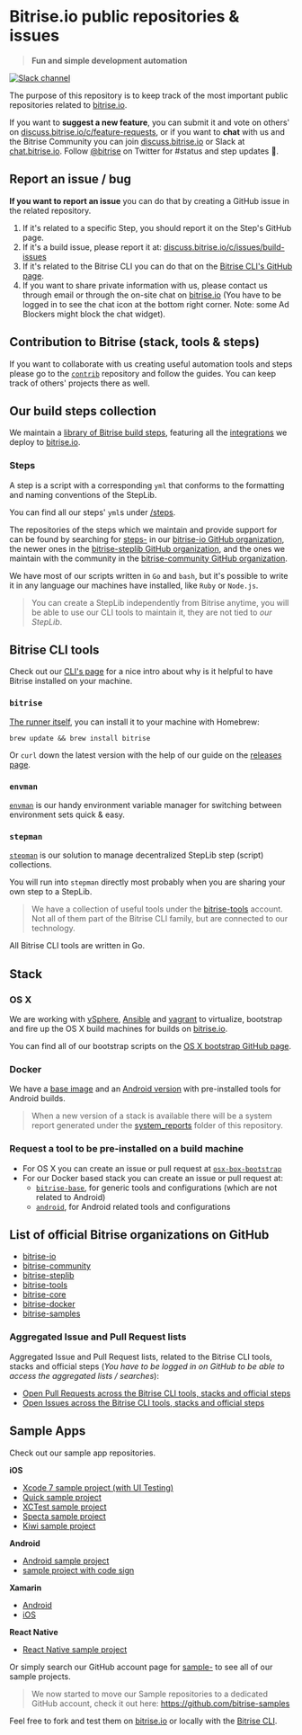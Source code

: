 

# Bitrise.io public repositories & issues

> __Fun and simple development automation__

[![Slack channel](http://chat.bitrise.io/badge.svg)](http://chat.bitrise.io)

The purpose of this repository is to keep track of the most important public repositories related to [bitrise.io](https://www.bitrise.io).

If you want to **suggest a new feature**, you can submit it and vote on others' on [discuss.bitrise.io/c/feature-requests](https://discuss.bitrise.io/c/feature-requests), or if you want to **chat** with us and the Bitrise Community you can join [discuss.bitrise.io](https://discuss.bitrise.io) or Slack at [chat.bitrise.io](http://chat.bitrise.io/). Follow [@bitrise](https://twitter.com/bitrise) on Twitter for #status and step updates 🚀.

## Report an issue / bug

**If you want to report an issue** you can do that by creating a GitHub issue in the related repository.

1. If it's related to a specific Step, you should report it on the Step's GitHub page.
1. If it's a build issue, please report it at: [discuss.bitrise.io/c/issues/build-issues](https://discuss.bitrise.io/c/issues/build-issues)
1. If it's related to the Bitrise CLI you can do that on the [Bitrise CLI's GitHub page](https://github.com/bitrise-io/bitrise).
1. If you want to share private information with us, please contact us through email or through the on-site chat on [bitrise.io](https://www.bitrise.io) (You have to be logged in to see the chat icon at the bottom right corner. Note: some Ad Blockers might block the chat widget).

## Contribution to Bitrise (stack, tools & steps)

If you want to collaborate with us creating useful automation tools and steps please go to the [`contrib`](https://github.com/bitrise-io/bitrise-contrib) repository and follow the guides. You can keep track of others' projects there as well.

## Our build steps collection

We maintain a [library of Bitrise build steps](https://github.com/bitrise-io/bitrise-steplib), featuring all the [integrations](https://www.bitrise.io/integrations) we deploy to [bitrise.io](https://www.bitrise.io).

### Steps

A step is a script with a corresponding `yml` that conforms to the formatting and naming conventions of the StepLib.

You can find all our steps' `yml`s under [/steps](https://github.com/bitrise-io/bitrise-steplib/tree/master/steps).

The repositories of the steps which we maintain and provide support for can be found by searching for [steps-](https://github.com/bitrise-io?utf8=%E2%9C%93&q=steps-&type=&language=) in our [bitrise-io GitHub organization](https://github.com/bitrise-io), the newer ones in the [bitrise-steplib GitHub organization](https://github.com/bitrise-steplib), and the ones we maintain with the community in the [bitrise-community GitHub organization](https://github.com/bitrise-community).

We have most of our scripts written in `Go` and `bash`, but it's possible to write it in any language our machines have installed, like `Ruby` or `Node.js`.

> You can create a StepLib independently from Bitrise anytime, you will be able to use our CLI tools to maintain it, they are not tied to *our StepLib*.

## Bitrise CLI tools

Check out our [CLI's page](https://www.bitrise.io/cli) for a nice intro about why is it helpful to have Bitrise installed on your machine.

### `bitrise`

[The runner itself](https://github.com/bitrise-io/bitrise), you can install it to your machine with Homebrew:

`brew update && brew install bitrise`

Or `curl` down the latest version with the help of our guide on the [releases page](https://github.com/bitrise-io/bitrise/releases).

### `envman`

[`envman`](https://github.com/bitrise-io/envman) is our handy environment variable manager for switching between environment sets quick & easy.

### `stepman`

[`stepman`](https://github.com/bitrise-io/stepman) is our solution to manage decentralized StepLib step (script) collections.

You will run into `stepman` directly most probably when you are sharing your own step to a StepLib.

>We have a collection of useful tools under the [bitrise-tools](https://github.com/bitrise-tools) account. Not all of them part of the Bitrise CLI family, but are connected to our technology.

All Bitrise CLI tools are written in Go.

## Stack

### OS X

We are working with [vSphere](https://www.vmware.com/products/vsphere), [Ansible](http://docs.ansible.com/) and [vagrant](https://www.vagrantup.com/docs/) to virtualize, bootstrap and fire up the OS X build machines for builds on [bitrise.io](https://www.bitrise.io).

You can find all of our bootstrap scripts on the [OS X bootstrap GitHub page](https://github.com/bitrise-io/osx-box-bootstrap).

### Docker

We have a [base image](https://github.com/bitrise-docker/bitrise-base) and an [Android version](https://github.com/bitrise-docker/android) with pre-installed tools for Android builds.

>When a new version of a stack is available there will be a system report generated under the [system_reports](https://github.com/bitrise-io/bitrise.io/blob/master/system_reports) folder of this repository.


### Request a tool to be pre-installed on a build machine

* For OS X you can create an issue or pull request at [`osx-box-bootstrap`](https://github.com/bitrise-io/osx-box-bootstrap)
* For our Docker based stack you can create an issue or pull request at:
    * [`bitrise-base`](https://github.com/bitrise-docker/bitrise-base), for generic tools and configurations (which are not related to Android)
    * [`android`](https://github.com/bitrise-docker/android), for Android related tools and configurations


## List of official Bitrise organizations on GitHub

* [bitrise-io](https://github.com/bitrise-io)
* [bitrise-community](https://github.com/bitrise-community)
* [bitrise-steplib](https://github.com/bitrise-steplib)
* [bitrise-tools](https://github.com/bitrise-tools)
* [bitrise-core](https://github.com/bitrise-core)
* [bitrise-docker](https://github.com/bitrise-docker)
* [bitrise-samples](https://github.com/bitrise-samples)

### Aggregated Issue and Pull Request lists

Aggregated Issue and Pull Request lists, related to the Bitrise CLI tools, stacks and official steps (*You have to be logged in on GitHub to be able to access the aggregated lists / searches*):

* [Open Pull Requests across the Bitrise CLI tools, stacks and official steps](https://github.com/issues?utf8=%E2%9C%93&q=is%3Aopen+is%3Apr+user%3Abitrise-io+user%3Abitrise-community+user%3Abitrise-steplib+user%3Abitrise-tools+user%3Abitrise-core+user%3Abitrise-docker+user%3Abitrise-samples)
* [Open Issues across the Bitrise CLI tools, stacks and official steps](https://github.com/issues?utf8=%E2%9C%93&q=is%3Aopen+is%3Aissue+user%3Abitrise-io+user%3Abitrise-community+user%3Abitrise-steplib+user%3Abitrise-tools+user%3Abitrise-core+user%3Abitrise-docker+user%3Abitrise-samples)

## Sample Apps

Check out our sample app repositories.

**iOS**

- [Xcode 7 sample project (with UI Testing)](https://github.com/bitrise-io/sample-apps-ios-xcode7)
- [Quick sample project](https://github.com/bitrise-io/sample-test-ios-quick)
- [XCTest sample project](https://github.com/bitrise-io/sample-test-ios-xctest)
- [Specta sample project](https://github.com/bitrise-io/sample-test-ios-specta)
- [Kiwi sample project](https://github.com/bitrise-io/sample-test-ios-kiwi)

**Android**

- [Android sample project](https://github.com/bitrise-samples/sample-apps-android-sdk22)
- [sample project with code sign](https://github.com/bitrise-samples/android-sdk22-code-sign)

**Xamarin**

- [Android](https://github.com/bitrise-io/sample-apps-xamarin-android)
- [iOS](https://github.com/bitrise-io/sample-apps-xamarin-ios)

**React Native**

- [React Native sample project](https://github.com/bitrise-samples/ReactNativeSample)

Or simply search our GitHub account page for [sample-](https://github.com/bitrise-io?utf8=%E2%9C%93&query=sample-) to see all of our sample projects.

>We now started to move our Sample repositories to a dedicated GitHub account, check it out here: https://github.com/bitrise-samples

Feel free to fork and test them on [bitrise.io](https://www.bitrise.io) or locally with the [Bitrise CLI](https://www.bitrise.io/cli).
